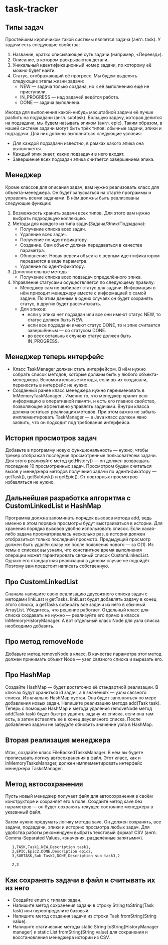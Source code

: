 # task-tracker
## Типы задач
Простейшим кирпичиком такой системы является задача (англ. task). У задачи есть следующие свойства:

1. Название, кратко описывающее суть задачи (например, «Переезд»).
2. Описание, в котором раскрываются детали.
3. Уникальный идентификационный номер задачи, по которому её можно будет найти.
4. Статус, отображающий её прогресс. Мы будем выделять следующие этапы жизни задачи:
   * NEW — задача только создана, но к её выполнению ещё не приступили.
   * IN_PROGRESS — над задачей ведётся работа.
   * DONE — задача выполнена.
    
Иногда для выполнения какой-нибудь масштабной задачи её лучше разбить на подзадачи (англ. subtask). Большую задачу, которая делится на подзадачи, мы будем называть эпиком (англ. epic).
Таким образом, в нашей системе задачи могут быть трёх типов: обычные задачи, эпики и подзадачи. Для них должны выполняться следующие условия:
  * Для каждой подзадачи известно, в рамках какого эпика она выполняется.
  * Каждый эпик знает, какие подзадачи в него входят.
  * Завершение всех подзадач эпика считается завершением эпика.

## Менеджер
Кроме классов для описания задач, вам нужно реализовать класс для объекта-менеджера. Он будет запускаться на старте программы и управлять всеми задачами. В нём должны быть реализованы следующие функции:

1. Возможность хранить задачи всех типов. Для этого вам нужно выбрать подходящую коллекцию.
2. Методы для каждого из типа задач(Задача/Эпик/Подзадача):
   * Получение списка всех задач.
   * Удаление всех задач.
   * Получение по идентификатору.
   * Создание. Сам объект должен передаваться в качестве параметра.
   * Обновление. Новая версия объекта с верным идентификатором передаются в виде параметра.
   * Удаление по идентификатору.
3. Дополнительные методы:
   * Получение списка всех подзадач определённого эпика.
4. Управление статусами осуществляется по следующему правилу:
   * Менеджер сам не выбирает статус для задачи. Информация о нём приходит менеджеру вместе с информацией о самой задаче.
   По этим данным в одних случаях он будет сохранять статус, в других будет рассчитывать.
   * Для эпиков: 
     * если у эпика нет подзадач или все они имеют статус NEW, то статус должен быть NEW.
     * если все подзадачи имеют статус DONE, то и эпик считается завершённым — со статусом DONE.
     * во всех остальных случаях статус должен быть IN_PROGRESS.

## Менеджер теперь интерфейс
   * Класс TaskManager
   должен стать интерфейсом. В нём нужно собрать список методов, которые должны быть у любого объекта-менеджера. Вспомогательные методы, если вы их создавали, переносить в интерфейс не нужно.
   * Созданный ранее класс менеджера нужно переименовать в InMemoryTaskManager
   . Именно то, что менеджер хранит всю информацию в оперативной памяти, и есть его главное свойство, позволяющее эффективно управлять задачами. Внутри класса должна остаться реализация методов. При этом важно не забыть имплементировать TaskManager — в Java класс должен явно заявить, что он подходит под требования интерфейса.

## История просмотров задач
Добавьте в программу новую функциональность — нужно, чтобы трекер отображал последние просмотренные пользователем задачи. Для этого реализуйте метод getHistory() — он должен возвращать последние 10 просмотренных задач. Просмотром будем считаться вызов у менеджера методов получения задачи по идентификатору — getTask(), getSubtask() и getEpic(). От повторных просмотров избавляться не нужно.

## Дальнейшая разработка алгоритма с CustomLinkedList и HashMap
Программа должна запоминать порядок вызовов метода add, ведь именно в этом порядке просмотры будут выстраиваться в истории. Для хранения порядка вызовов удобно использовать список.
Если какая-либо задача просматривалась несколько раз, в истории должен отобразиться только последний просмотр. Предыдущий просмотр должен быть удалён сразу же после появления нового — за O(1). Из темы о списках вы узнали, что константное время выполнения операции может гарантировать связный список CustomLinkedList. Однако его стандартная реализация в данном случае не подойдёт. Поэтому вам предстоит написать собственную.

## Про CustomLinkedList
Сначала напишите свою реализацию двусвязного списка задач с методами linkLast и getTasks. linkLast будет добавлять задачу в конец этого списка, а getTasks собирать все задачи из него в обычный ArrayList. Убедитесь, что решение работает. Отдельный класс для списка создавать не нужно — реализуйте его прямо в классе InMemoryHistoryManager. А вот отдельный класс Node для узла списка необходимо добавить.

## Про метод removeNode
Добавьте метод removeNode в класс. В качестве параметра этот метод должен принимать объект Node — узел связного списка и вырезать его.

## Про HashMap
Создайте HashMap — будет достаточно её стандартной реализации. В ключах будут храниться id задач, а в значениях — узлы связного списка. Изначально HashMap пустая. Она будет заполняться по мере добавления новых задач. Напишите реализацию метода add(Task task). Теперь с помощью HashMap и метода удаления removeNode метод add(Task task) будет быстро удалять задачу из списка, если она там есть, а затем вставлять её в конец двусвязного списка. После добавления задачи не забудьте обновить значение узла в HashMap.

## Вторая реализация менеджера
Итак, создайте класс FileBackedTasksManager. В нём вы будете прописывать логику автосохранения в файл. Этот класс, как и InMemoryTasksManager, должен имплементировать интерфейс менеджера TasksManager.

## Метод автосохранения
Пусть новый менеджер получает файл для автосохранения в своём конструкторе и сохраняет его в поле. Создайте метод save без параметров — он будет сохранять текущее состояние менеджера в указанный файл.

Затем нужно продумать логику метода save. Он должен сохранять, все задачи, подзадачи, эпики и историю просмотра любых задач. Для удобства работы рекомендуем выбрать текстовый формат CSV (англ. Comma-Separated Values, «значения, разделённые запятыми»).
```id,type,name,status,description,epic
   1,TASK,Task1,NEW,Description task1,
   2,EPIC,Epic2,DONE,Description epic2,
   3,SUBTASK,Sub Task2,DONE,Description sub task3,2
   
   2,3
```
## Как сохранять задачи в файл и считывать их из него
   * Создайте enum с типами задач.
   * Напишите метод сохранения задачи в строку String toString(Task task) или переопределите базовый.
   * Напишите метод создания задачи из строки Task fromString(String value).
   * Напишите статические методы static String toString(HistoryManager manager) и static List<Integer> fromString(String value) для сохранения и восстановления менеджера истории из CSV.

